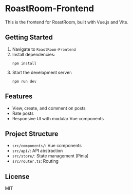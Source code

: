 # RoastRoom-Frontend

This is the frontend for RoastRoom, built with Vue.js and Vite.

## Getting Started

1. Navigate to `RoastRoom-Frontend`
2. Install dependencies:
   ```shell
   npm install
   ```
3. Start the development server:
   ```shell
   npm run dev
   ```

## Features
- View, create, and comment on posts
- Rate posts
- Responsive UI with modular Vue components

## Project Structure
- `src/components/`: Vue components
- `src/api/`: API abstraction
- `src/store/`: State management (Pinia)
- `src/router.ts`: Routing

## License
MIT
